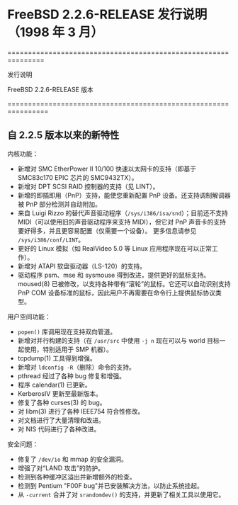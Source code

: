 # FreeBSD 2.2.6-RELEASE 发行说明（1998 年 3 月）

===============================================================

发行说明
                         
FreeBSD 2.2.6-RELEASE 版本
                 
================================================================

## 自 2.2.5 版本以来的新特性

内核功能：

- 新增对 SMC EtherPower II 10/100 快速以太网卡的支持（即基于 SMC83c170 EPIC 芯片的 SMC9432TX）。
- 新增对 DPT SCSI RAID 控制器的支持（见 LINT）。
- 新增的即插即用（PnP）支持，能使您重新配置 PnP 设备。还支持调制解调器被 PnP 部分检测并自动附加。
- 来自 Luigi Rizzo 的替代声音驱动程序（`/sys/i386/isa/snd`）；目前还不支持 MIDI（可以使用旧的声音驱动程序来支持 MIDI），但它对 PnP 声音卡的支持要好得多，并且更容易配置（仅需要一个设备）。
更多信息请参见 `/sys/i386/conf/LINT`。
- 更好的 Linux 模拟（如 RealVideo 5.0 等 Linux 应用程序现在可以正常工作）。
- 新增对 ATAPI 软盘驱动器（LS-120）的支持。
- 驱动程序 psm、mse 和 sysmouse 得到改进，提供更好的鼠标支持。moused(8) 已被修改，以支持各种带有“滚轮”的鼠标。它还可以自动识别支持 PnP COM 设备标准的鼠标，因此用户不再需要在命令行上提供鼠标协议类型。

用户空间功能：

- `popen()` 库调用现在支持双向管道。
- 新增对并行构建的支持（在 `/usr/src` 中使用 `-j n` 现在可以与 world 目标一起使用，特别适用于 SMP 机器）。
- tcpdump(1) 工具得到增强。
- 新增对 `ldconfig -R`（删除）命令的支持。
- pthread 经过了各种 bug 修复和增强。
- 程序 calendar(1) 已更新。
- KerberosIV 更新至最新版本。
- 修复了各种 curses(3) 的 bug。
- 对 libm(3) 进行了各种 IEEE754 符合性修改。
- 对文档进行了大量清理和改进。
- 对 NIS 代码进行了各种改进。

安全问题：

- 修复了 `/dev/io` 和 mmap 的安全漏洞。
- 增强了对“LAND 攻击”的防护。
- 检测到各种缓冲区溢出并新增额外的检查。
- 检测到 Pentium "F00F bug"并已安装解决方法，以防止系统挂起。
- 从 `-current` 合并了对 `srandomdev()` 的支持，并更新了相关工具以使用它。
